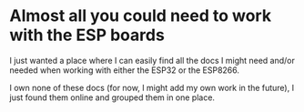 # Almost all you could need to work with the ESP boards

I just wanted a place where I can easily find all the docs I might need and/or needed when working with either the ESP32 or the ESP8266.

I own none of these docs (for now, I might add my own work in the future), I just found them online and grouped them in one place.
